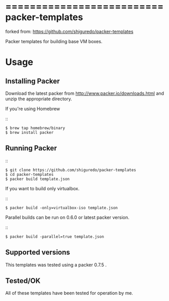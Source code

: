 ==========================
packer-templates
==========================
forked from: https://github.com/shiguredo/packer-templates

Packer templates for building base VM boxes.

Usage
=====

Installing Packer
-----------------

Download the latest packer from http://www.packer.io/downloads.html and unzip the appropriate directory.

If you're using Homebrew

::

    $ brew tap homebrew/binary
    $ brew install packer


Running Packer
--------------

::

    $ git clone https://github.com/shiguredo/packer-templates
    $ cd packer-templates
    $ packer build template.json


If you want to build only virtualbox.

::

    $ packer build -only=virtualbox-iso template.json


Parallel builds can be run on 0.6.0 or latest packer version.

::

    $ packer build -parallel=true template.json


Supported versions
------------------

This templates was tested using a packer 0.7.5 .


Tested/OK
-------------------
All of these templates have been tested for operation by me. 
